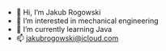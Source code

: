 - 👋 Hi, I’m Jakub Rogowski
- 👀 I’m interested in mechanical engineering
- 🌱 I’m currently learning Java
- 📫 jakubrogowski@icloud.com

<!---
jakejakeR/jakejakeR is a ✨ special ✨ repository because its `README.md` (this file) appears on your GitHub profile.
You can click the Preview link to take a look at your changes.
--->
